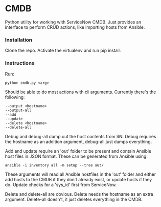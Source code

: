 # CMDB

Python utility for working with ServiceNow CMDB.
Just provides an interface to perform CRUD actions, like importing hosts from Ansible.

### Installation
Clone the repo. Activate the virtualenv and run pip install.

### Instructions

Run:
```
python cmdb.py <arg>
```

Should be able to do most actions with cli arguments.
Currently there's the following:

```
--output <hostname>
--output-all
--add
--update
--delete <hostname>
--delete-all
```

Debug and debug-all dump out the host contents from SN. Debug requires the hostname as an addition argument, debug-all just dumps everything.

Add and update require an 'out' folder to be present and contain Ansible host files in JSON format. These can be generated from Ansible using:

```
ansible -i inventory all -m setup --tree out/
```

These arguments will read all Ansible hostfiles in the 'out' folder and either add hosts to the CMDB if they don't already exist, or update hosts if they do. Update checks for a 'sys_id' first from ServiceNow.

Delete and delete-all are obvious. Delete needs the hostname as an extra argument. Delete-all doesn't, it just deletes everything in the CMDB.

